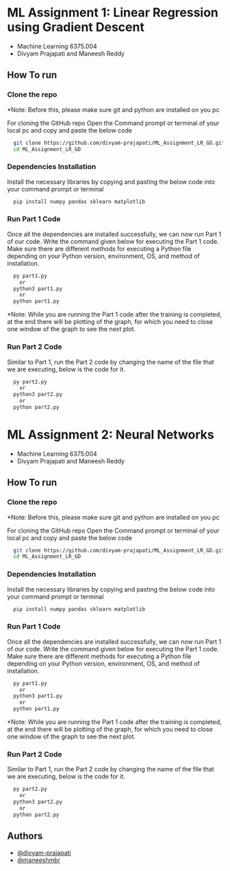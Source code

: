 # ML Assignment 1: Linear Regression using Gradient Descent

- Machine Learning 6375.004 
- Divyam Prajapati and Maneesh Reddy 

## How To run 

### Clone the repo

*Note: Before this, please make sure git and python are installed on you pc

For cloning the GitHub repo Open the Command prompt or terminal of your local pc and copy and paste the below code

```bash
  git clone https://github.com/divyam-prajapati/ML_Assignment_LR_GD.git
  cd ML_Assignment_LR_GD
```

### Dependencies Installation

Install the necessary libraries by copying and pasting the below code into your command prompt or terminal

```bash
  pip install numpy pandas sklearn matplotlib
```
### Run Part 1 Code

Once all the dependencies are installed successfully, we can now run Part 1 of our code. Write the command given below for executing the Part 1 code. Make sure there are different methods for executing a Python file depending on your Python version, environment, OS, and method of installation.

```bash
  py part1.py
    or
  python3 part1.py
    or
  python part1.py
```
*Note: While you are running the Part 1 code after the training is completed, at the end there will be plotting of the graph, for which you need to close one window of the graph to see the next plot.

### Run Part 2 Code

Similar to Part 1, run the Part 2 code by changing the name of the file that we are executing, below is the code for it.

```bash
  py part2.py
    or
  python3 part2.py
    or
  python part2.py
```

# ML Assignment 2: Neural Networks

- Machine Learning 6375.004 
- Divyam Prajapati and Maneesh Reddy 

## How To run 

### Clone the repo

*Note: Before this, please make sure git and python are installed on you pc

For cloning the GitHub repo Open the Command prompt or terminal of your local pc and copy and paste the below code

```bash
  git clone https://github.com/divyam-prajapati/ML_Assignment_LR_GD.git
  cd ML_Assignment_LR_GD
```

### Dependencies Installation

Install the necessary libraries by copying and pasting the below code into your command prompt or terminal

```bash
  pip install numpy pandas sklearn matplotlib
```
### Run Part 1 Code

Once all the dependencies are installed successfully, we can now run Part 1 of our code. Write the command given below for executing the Part 1 code. Make sure there are different methods for executing a Python file depending on your Python version, environment, OS, and method of installation.

```bash
  py part1.py
    or
  python3 part1.py
    or
  python part1.py
```
*Note: While you are running the Part 1 code after the training is completed, at the end there will be plotting of the graph, for which you need to close one window of the graph to see the next plot.

### Run Part 2 Code

Similar to Part 1, run the Part 2 code by changing the name of the file that we are executing, below is the code for it.

```bash
  py part2.py
    or
  python3 part2.py
    or
  python part2.py
```

## Authors

- [@divyam-prajapati](https://github.com/divyam-prajapati)
- [@maneeshmbr](https://github.com/maneeshmbr)
